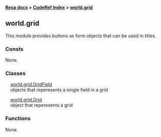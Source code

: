 **[Resa docs](../../index.md) > [CodeRef Index](../index.md) > [world.grid](#worldgrid)**

## world.grid

This module provides buttons as form objects that can be used in titles.

### Consts

None.

### Classes

&nbsp;&nbsp;&nbsp;&nbsp;[world.grid.GridField](cgridfield.md)<br>
&nbsp;&nbsp;&nbsp;&nbsp;objects that reperesents a single field in a grid

&nbsp;&nbsp;&nbsp;&nbsp;[world.grid.Grid](cgrid.md)<br>
&nbsp;&nbsp;&nbsp;&nbsp;object that reperesents a grid

### Functions

None.

